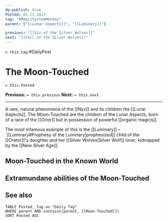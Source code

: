 ```yaml
---
dg-publish: true
Posted: 05.22.2023
tag: "#MagicSystemMonday"
parent: ["[[Lunar Aspects]]", "[[Luminary]]"]

previous: "[[Sin of the Silver Wolves]]"
next: "[[Fall of the Silver Wolves]]"
---
```

`= this.tag` #DailyPost 
# The Moon-Touched
`= this.Posted`

**Previous:** `= this.previous`
**Next:** `= this.next`

---

A rare, natural phenomena of the [[Nyx]] and its children the [[Lunar Aspects]]. The Moon-Touched are the children of the Lunar Aspects, born of a race of the [[Orior]] but in possession of powerful [[organic magics]].

The most infamous example of this is the [[Luminary]] – [[Luminary#Prophesy of the Luminary|prophesized]] child of the [[Orator]]'s daughter and her [[Silver Wolves|Silver Wolf]] lover, kidnapped by the [[New Silver Age]].

## Moon-Touched in the Known World

## Extramundane abilities of the Moon-Touched

## See also
```dataview
TABLE Posted, tag as "Daily Tag"
WHERE parent AND contains(parent, [[Moon-Touched]])
SORT Posted ASC
```
